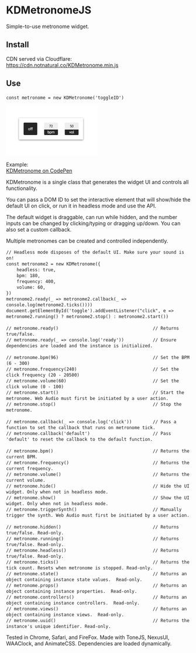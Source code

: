 # KDMetronomeJS
 Simple-to-use metronome widget.

## Install
CDN served via Cloudflare:  
https://cdn.notnatural.co/KDMetronome.min.js

## Use
```
const metronome = new KDMetronome('toggleID')
```

<img src="https://raw.githubusercontent.com/justKD/KDMetronomeJS/master/readme-screenshot.png" alt="drawing" width="250"/>

Example:  
[KDMetronome on CodePen](https://codepen.io/justKD/pen/MWWYQBr)

KDMetronome is a single class that generates the widget UI and controls all functionality. 

You can pass a DOM ID to set the interactive element that will show/hide the default UI on click, or run it in headless mode and use the API.  

The default widget is draggable, can run while hidden, and the number inputs can be changed by clicking/typing or dragging up/down. You can also set a custom callback.

Multiple metronomes can be created and controlled independently.

```
// Headless mode disposes of the default UI. Make sure your sound is on!
const metronome2 = new KDMetronome({
    headless: true,
    bpm: 180,
    frequency: 400,
    volume: 60,
})
metronome2.ready(_ => metronome2.callback(_ => console.log(metronome2.ticks())))
document.getElementById('toggle').addEventListener("click", e => metronome2.running() ? metronome2.stop() : metronome2.start())

// metronome.ready()                                    // Returns true/false.
// metronome.ready(_ => console.log('ready'))           // Ensure dependencies are loaded and the instance is initialized.
        
// metronome.bpm(96)                                    // Set the BPM (6 - 300)
// metronome.frequency(240)                             // Set the click frequency (20 - 20500)
// metronome.volume(60)                                 // Set the click volume (0 - 100)
// metronome.start()                                    // Start the metronome. Web Audio must first be initiated by a user action.
// metronome.stop()                                     // Stop the metronome.

// metronome.callback(_ => console.log('click'))        // Pass a function to set the callback that runs on metronome tick.
// metronome.callback('default')                        // Pass 'default' to reset the callback to the default function.

// metronome.bpm()                                      // Returns the current BPM.
// metronome.frequency()                                // Returns the current frequency.
// metronome.volume()                                   // Returns the current volume.
// metronome.hide()                                     // Hide the UI widget. Only when not in headless mode.
// metronome.show()                                     // Show the UI widget. Only when not in headless mode.
// metronome.triggerSynth()                             // Manually trigger the synth. Web Audio must first be initiated by a user action.

// metronome.hidden()                                   // Returns true/false. Read-only.
// metronome.running()                                  // Returns true/false. Read-only.
// metronome.headless()                                 // Returns true/false. Read-only.
// metronome.ticks()                                    // Returns the tick count. Resets when metronome is stopped. Read-only.
// metronome.state()                                    // Returns an object containing instance state values.  Read-only.
// metronome.props()                                    // Returns an object containing instance properties.  Read-only.
// metronome.controllers()                              // Returns an object containing instance controllers.  Read-only.
// metronome.views()                                    // Returns an object containing instance views.  Read-only.
// metronome.uuid()                                     // Returns the instance's unique identifier. Read-only.
```

Tested in Chrome, Safari, and FireFox. Made with ToneJS, NexusUI, WAAClock, and AnimateCSS. Dependencies are loaded dynamically.